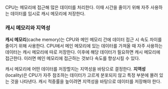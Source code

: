 CPU는 메모리에 접근해 많은 데이터를 처리한다. 이때 시간을 줄이기 위해 자주 사용하는 데이터를 임시로 캐시 메모리에 저장한다.

### 캐시 메모리와 지역성

**캐시 메모리**(cache memory)는 CPU와 메인 메모리 간에 데이터 접근 시 속도 차이를 줄이기 위해 사용한다. CPU에서 메인 메모리에 있는 데이터를 가져올 때 자주 사용하는 데이터는 캐시 메모리에 따로 저장한다. 이후에 해당 데이터가 필요하면 캐시 메모리에 접근한다. 이러면 메인 메모리에 접근하는 것보다 속도를 향상시킬 수 있다.

캐시 메모리에 어떤 데이터를 저장할지는 지역성을 바탕으로 결정한다. **지역성**(locality)은 CPU가 자주 참조하는 데이터가 고르게 분포되지 않고 특정 부분에 몰려 있는 것을 나타낸다. 캐시 적중률을 높이려면 지역성을 바탕으로 데이터를 저장해야 한다.
